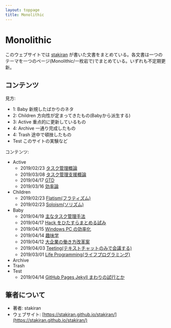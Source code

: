 ```yaml
---
layout: toppage
title: Monolithic
---
```


# Monolithic
このウェブサイトでは [stakiran](https://stakiran.github.io/stakiran/) が書いた文書をまとめている。各文書は一つのテーマを一つのページ(Monolithic/一枚岩で)でまとめている。いずれも不定期更新。

## コンテンツ
見方:

- 1: Baby 新規したばかりのネタ
- 2: Children 方向性が定まってきたもの(Babyから派生する)
- 3: Active 重点的に更新しているもの
- 4: Archive 一通り完成したもの
- 4: Trash 途中で頓挫したもの
- Test このサイトの実験など

コンテンツ:

- Active
  - 2019/02/23 [タスク管理概論](task_management.md)
  - 2019/03/08 [タスク管理支援概論](task_management_support.md)
  - 2019/04/17 [GTD](gtd.md)
  - 2019/03/16 [効率論](efficy.md)
- Children
  - 2019/02/23 [Flatism(フラティズム)](flatism.md)
  - 2019/02/23 [Soloism(ソリズム)](soloism.md)
- Baby
  - 2019/04/19 [主なタスク管理手法](task_mamagement_methods.md)
  - 2019/04/17 [Hack をひたすらまとめる試み](hacks.md)
  - 2019/04/15 [Windows PC の効率化](efficy_windows.md)
  - 2019/04/14 [趣味学](hobbilogy.md)
  - 2019/04/12 [大企業の働き方改革案](my_hatarakikata_kaikaku_of_daikigyo.md)
  - 2019/04/03 [Teeting(テキストチャットのみで会議する)](teeting.md)
  - 2019/03/01 [Life Programming(ライフプログラミング)](life_programming.md)
- Archive
- Trash
- Test
  - 2019/04/14 [GitHub Pages Jekyll まわりの試行とか](test_githuboages_jekyll.md)

## 筆者について
- 著者: stakiran
- ウェブサイト: [https://stakiran.github.io/stakiran/](https://stakiran.github.io/stakiran/)
